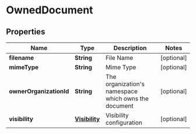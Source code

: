 
# OwnedDocument

## Properties
Name | Type | Description | Notes
------------ | ------------- | ------------- | -------------
**filename** | **String** | File Name |  [optional]
**mimeType** | **String** | Mime Type |  [optional]
**ownerOrganizationId** | **String** | The organization&#39;s namespace which owns the document |  [optional]
**visibility** | [**Visibility**](Visibility.md) | Visibility configuration |  [optional]



